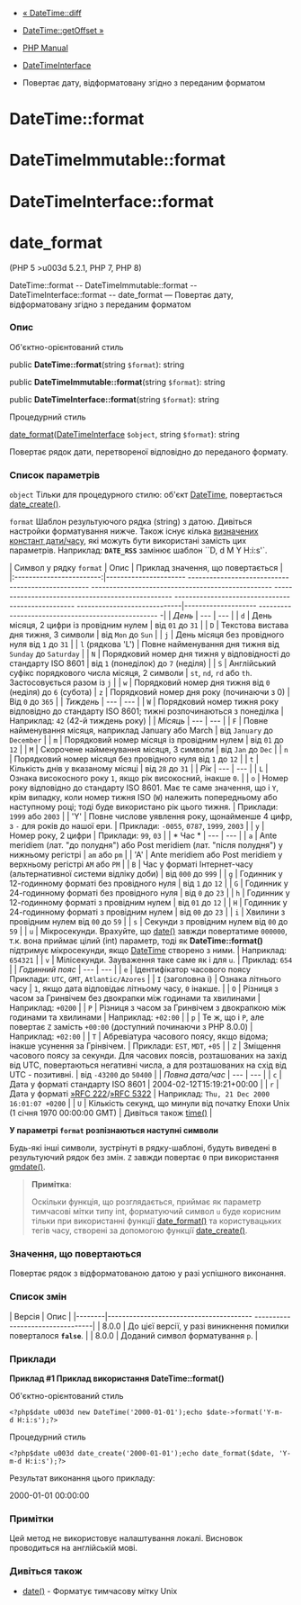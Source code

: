 - [« DateTime::diff](datetime.diff.md)
- [DateTime::getOffset »](datetime.getoffset.md)

- [PHP Manual](index.md)
- [DateTimeInterface](class.datetimeinterface.md)
- Повертає дату, відформатовану згідно з переданим форматом

# DateTime::format

# DateTimeImmutable::format

# DateTimeInterface::format

# date_format

(PHP 5 \>u003d 5.2.1, PHP 7, PHP 8)

DateTime::format -- DateTimeImmutable::format --
DateTimeInterface::format -- date_format — Повертає дату,
відформатовану згідно з переданим форматом

### Опис

Об'єктно-орієнтований стиль

public **DateTime::format**(string `$format`): string

public **DateTimeImmutable::format**(string `$format`): string

public **DateTimeInterface::format**(string `$format`): string

Процедурний стиль

[date_format](function.date-format.md)([DateTimeInterface](class.datetimeinterface.md)
`$object`, string `$format`): string

Повертає рядок дати, перетвореної відповідно до переданого формату.

### Список параметрів

`object`
Тільки для процедурного стилю: об'єкт [DateTime](class.datetime.md),
повертається [date_create()](function.date-create.md).

`format`
Шаблон результуючого рядка (string) з датою. Дивіться настройки
форматування нижче. Також існує кілька [визначених
констант
дати/часу](class.datetimeinterface.md#datetime.constants.types),
які можуть бути використані замість цих параметрів. Наприклад:
**`DATE_RSS`** замінює шаблон ``D, d M Y H:i:s'`.

| Символ у рядку `format` | Опис | Приклад значення, що повертається |
|:------------------------:|---------------------- -------------------------------------------------- -------------------------------------------------- -------------------------------------------------- -------------------------------------------------- -----------------------------|-------------------- -------------------------------------------------- -|
| *День* | --- | --- |
| `d` | День місяця, 2 цифри із провідним нулем | від `01` до `31` |
| `D` | Текстова вистава дня тижня, 3 символи | від `Mon` до `Sun` |
| `j` | День місяця без провідного нуля від `1` до `31` |
| `l` (рядкова 'L') | Повне найменування дня тижня від `Sunday` до `Saturday` |
| `N` | Порядковий номер дня тижня у відповідності до стандарту ISO 8601 | від `1` (понеділок) до `7` (неділя) |
| `S` | Англійський суфікс порядкового числа місяця, 2 символи | `st`, `nd`, `rd` або `th`. Застосовується разом із `j` |
| `w` | Порядковий номер дня тижня від `0` (неділя) до `6` (субота)
| `z` | Порядковий номер дня року (починаючи з 0) | Від `0` до `365` |
| *Тиждень* | --- | --- |
| `W` | Порядковий номер тижня року відповідно до стандарту ISO 8601; тижні розпочинаються з понеділка | Наприклад: `42` (42-й тиждень року) |
| *Місяць* | --- | --- |
| `F` | Повне найменування місяця, наприклад January або March | від `January` до `December` |
| `m` | Порядковий номер місяця із провідним нулем | від `01` до `12` |
| `M` | Скорочене найменування місяця, 3 символи | від `Jan` до `Dec` |
| `n` | Порядковий номер місяця без провідного нуля від `1` до `12` |
| `t` | Кількість днів у вказаному місяці | від `28` до `31` |
| *Рік* | --- | --- |
| `L` | Ознака високосного року `1`, якщо рік високосний, інакше `0`. |
| `o` | Номер року відповідно до стандарту ISO 8601. Має те саме значення, що і `Y`, крім випадку, коли номер тижня ISO (`W`) належить попередньому або наступному році; тоді буде використано рік цього тижня. | Приклади: `1999` або `2003` |
| 'Y' | Повне числове уявлення року, щонайменше 4 цифр, з `-` для років до нашої ери. | Приклади: `-0055`, `0787`, `1999`, `2003` |
| `y` | Номер року, 2 цифри | Приклади: `99`, `03` |
| * Час * | --- | --- |
| `a` | Ante meridiem (лат. "до полудня") або Post meridiem (лат. "після полудня") у нижньому регістрі | `am` або `pm` |
| 'A' | Ante meridiem або Post meridiem у верхньому регістрі `AM` або `PM` |
| `B` | Час у форматі Інтернет-часу (альтернативної системи відліку доби) | від `000` до `999` |
| `g` | Годинник у 12-годинному форматі без провідного нуля | від `1` до `12` |
| `G` | Годинник у 24-годинному форматі без провідного нуля | від `0` до `23` |
| `h` | Годинник у 12-годинному форматі з провідним нулем | від `01` до `12` |
| `H` | Годинник у 24-годинному форматі з провідним нулем | від `00` до `23` |
| `i` | Хвилини з провідним нулем від `00` до `59` |
| `s` | Секунди з провідним нулем від `00` до `59` |
| `u` | Мікросекунди. Врахуйте, що [date()](function.date.md) завжди повертатиме `000000`, т.к. вона приймає цілий (int) параметр, тоді як **DateTime::format()** підтримує мікросекунди, якщо [DateTime](class.datetime.md) створено з ними. | Наприклад: `654321` |
| `v` | Мілісекунди. Зауваження таке саме як і для `u`. | Приклад: `654` |
| *Годинний пояс* | --- | --- |
| `e` | Ідентифікатор часового поясу Приклади: `UTC`, `GMT`, `Atlantic/Azores` |
| `I` (заголовна i) | Ознака літнього часу | `1`, якщо дата відповідає літньому часу, `0` інакше. |
| `O` | Різниця з часом за Гринвічем без двокрапки між годинами та хвилинами | Наприклад: `+0200` |
| `P` | Різниця з часом за Гринвічем з двокрапкою між годинами та хвилинами | Наприклад: `+02:00` |
| `p` | Те ж, що і `P`, але повертає `Z` замість `+00:00` (доступний починаючи з PHP 8.0.0) | Наприклад: `+02:00` |
| `T` | Абревіатура часового поясу, якщо відома; інакше усунення за Грінвічем. | Приклади: `EST`, `MDT`, `+05` |
| `Z` | Зміщення часового поясу за секунди. Для часових поясів, розташованих на захід від UTC, повертаються негативні числа, а для розташованих на схід від UTC - позитивні. | від `-43200` до `50400` |
| *Повна дата/час* | --- | --- |
| `c` | Дата у форматі стандарту ISO 8601 | 2004-02-12T15:19:21+00:00 |
| `r` | Дата у форматі [»RFC 222](http://www.faqs.org/rfcs/rfc2822)/[»RFC 5322](http://www.faqs.org/rfcs/rfc5322) | Наприклад: `Thu, 21 Dec 2000 16:01:07 +0200` |
| `U` | Кількість секунд, що минули від початку Епохи Unix (1 січня 1970 00:00:00 GMT) | Дивіться також [time()](function.time.md) |

**У параметрі `format` розпізнаються наступні символи**

Будь-які інші символи, зустрінуті в рядку-шаблоні, будуть виведені в
результуючий рядок без змін. `Z` завжди повертає `0` при
використання [gmdate()](function.gmdate.md).

> **Примітка**:
>
> Оскільки функція, що розглядається, приймає як параметр
> тимчасові мітки типу int, форматуючий символ `u` буде корисним
> тільки при використанні функції
> [date_format()](function.date-format.md) та користувацьких тегів
> часу, створені за допомогою функції
> [date_create()](function.date-create.md).

### Значення, що повертаються

Повертає рядок з відформатованою датою у разі успішного
виконання.

### Список змін

| Версія | Опис |
|--------|---------------------------------------- ---------------------------------|
| 8.0.0 | До цієї версії, у разі виникнення помилки поверталося **`false`**. |
| 8.0.0 | Доданий символ форматування `p`. |

### Приклади

**Приклад #1 Приклад використання **DateTime::format()****

Об'єктно-орієнтований стиль

` <?php$date u003d new DateTime('2000-01-01');echo $date->format('Y-m-d H:i:s');?> `

Процедурний стиль

` <?php$date u003d date_create('2000-01-01');echo date_format($date, 'Y-m-d H:i:s');?> `

Результат виконання цього прикладу:

2000-01-01 00:00:00

### Примітки

Цей метод не використовує налаштування локалі. Висновок проводиться на
англійській мові.

### Дивіться також

- [date()](function.date.md) - Форматує тимчасову мітку Unix
